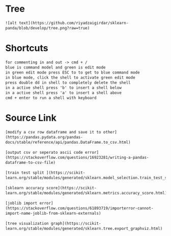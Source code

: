 # Tree
    ![alt text](https://github.com/riyadzaigirdar/sklearn-panda/blob/develop/tree.png?raw=true)


# Shortcuts

    for commenting in and out -> cmd + / 
    blue is command model and green is edit mode
    in green edit mode press ESC to to get to blue command mode
    in blue mode, click the shell to activate green edit mode
    press double dd in shell to completely delete the shell
    in a active shell press 'b' to insert a shell below
    in a active shell press 'a' to insert a shell above
    cmd + enter to run a shell with keyboard

# Source Link

    [modify a csv row dataframe and save it to other](https://pandas.pydata.org/pandas-docs/stable/reference/api/pandas.DataFrame.to_csv.html)

    [output csv or seperato ascii code error](https://stackoverflow.com/questions/16923281/writing-a-pandas-dataframe-to-csv-file)

    [train test split ](https://scikit-learn.org/stable/modules/generated/sklearn.model_selection.train_test_split.html)

    [sklearn accuracy score](https://scikit-learn.org/stable/modules/generated/sklearn.metrics.accuracy_score.html)

    [joblib import error](https://stackoverflow.com/questions/61893719/importerror-cannot-import-name-joblib-from-sklearn-externals)

    [tree visualization graph](https://scikit-learn.org/stable/modules/generated/sklearn.tree.export_graphviz.html)